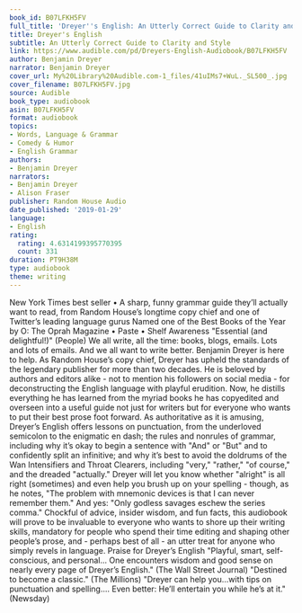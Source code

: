 ```yaml
---
book_id: B07LFKH5FV
full_title: 'Dreyer''s English: An Utterly Correct Guide to Clarity and Style'
title: Dreyer's English
subtitle: An Utterly Correct Guide to Clarity and Style
link: https://www.audible.com/pd/Dreyers-English-Audiobook/B07LFKH5FV
author: Benjamin Dreyer
narrator: Benjamin Dreyer
cover_url: My%20Library%20Audible.com-1_files/41uIMs7+WuL._SL500_.jpg
cover_filename: B07LFKH5FV.jpg
source: Audible
book_type: audiobook
asin: B07LFKH5FV
format: audiobook
topics:
- Words, Language & Grammar
- Comedy & Humor
- English Grammar
authors:
- Benjamin Dreyer
narrators:
- Benjamin Dreyer
- Alison Fraser
publisher: Random House Audio
date_published: '2019-01-29'
language:
- English
rating:
  rating: 4.6314199395770395
  count: 331
duration: PT9H38M
type: audiobook
theme: writing
---
```

New York Times best seller • A sharp, funny grammar guide they’ll actually want to read, from Random House’s longtime copy chief and one of Twitter’s leading language gurus
Named one of the Best Books of the Year by O: The Oprah Magazine • Paste • Shelf Awareness
"Essential (and delightful!)" (People)
We all write, all the time: books, blogs, emails. Lots and lots of emails. And we all want to write better. Benjamin Dreyer is here to help.
As Random House’s copy chief, Dreyer has upheld the standards of the legendary publisher for more than two decades. He is beloved by authors and editors alike - not to mention his followers on social media - for deconstructing the English language with playful erudition. Now, he distills everything he has learned from the myriad books he has copyedited and overseen into a useful guide not just for writers but for everyone who wants to put their best prose foot forward.
As authoritative as it is amusing, Dreyer’s English offers lessons on punctuation, from the underloved semicolon to the enigmatic en dash; the rules and nonrules of grammar, including why it’s okay to begin a sentence with "And" or "But" and to confidently split an infinitive; and why it’s best to avoid the doldrums of the Wan Intensifiers and Throat Clearers, including "very," "rather," "of course," and the dreaded "actually." Dreyer will let you know whether "alright" is all right (sometimes) and even help you brush up on your spelling - though, as he notes, "The problem with mnemonic devices is that I can never remember them."
And yes: "Only godless savages eschew the series comma."
Chockful of advice, insider wisdom, and fun facts, this audiobook will prove to be invaluable to everyone who wants to shore up their writing skills, mandatory for people who spend their time editing and shaping other people’s prose, and - perhaps best of all - an utter treat for anyone who simply revels in language.
Praise for Dreyer’s English
"Playful, smart, self-conscious, and personal... One encounters wisdom and good sense on nearly every page of Dreyer’s English." (The Wall Street Journal)
"Destined to become a classic." (The Millions)
"Dreyer can help you...with tips on punctuation and spelling.... Even better: He’ll entertain you while he’s at it." (Newsday)

